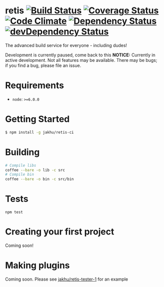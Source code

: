 # retis [![Build Status](https://travis-ci.org/Gum-Joe/retis.svg?branch=master)](https://travis-ci.org/Gum-Joe/retis) [![Coverage Status](https://coveralls.io/repos/github/Gum-Joe/retis/badge.svg?branch=master)](https://coveralls.io/github/Gum-Joe/retis?branch=master) [![Code Climate](https://codeclimate.com/github/Gum-Joe/retis/badges/gpa.svg)](https://codeclimate.com/github/Gum-Joe/retis) [![Dependency Status](https://david-dm.org/Gum-Joe/retis.svg)](https://david-dm.org/Gum-Joe/retis) [![devDependency Status](https://david-dm.org/Gum-Joe/retis/dev-status.svg)](https://david-dm.org/Gum-Joe/retis#info=devDependencies)
The advanced build service for everyone - including dudes!

Development is currently paused, come back to this
**NOTICE:** Currently in active development. Not all features may be available. There may be bugs; if you find a bug, please file an issue.

# Requirements

- `node`: `>=6.0.0`

# Getting Started
```bash
$ npm install -g jakhu/retis-ci
```
# Building
```bash
# Compile libs
coffee --bare -o lib -c src
# Compile bin
coffee --bare -o bin -c src/bin
```

# Tests
`npm test`

# Creating your first project
Coming soon!

# Making plugins
Coming soon. Please see [jakhu/retis-tester-1](https://github.com/jakhu/retis-tester-1) for an example
